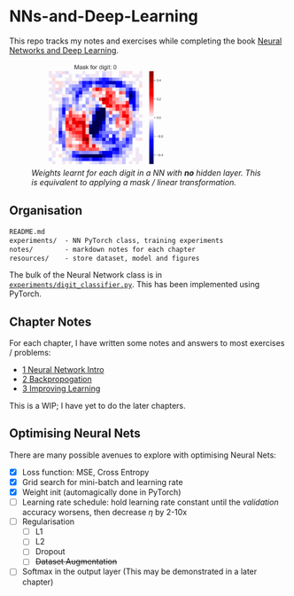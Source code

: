 # NNs-and-Deep-Learning

This repo tracks my notes and exercises while completing the book [Neural Networks and Deep Learning](http://neuralnetworksanddeeplearning.com/index.html).

<figure>
  <img src="./resources/figures/digit_weights_mse.gif"  width="250" alt="weight masks">
  <figcaption><em>Weights learnt for each digit in a NN with <b>no</b> hidden layer. This is equivalent to applying a mask / linear transformation.</em></figcaption>
</figure>

## Organisation

```
README.md
experiments/  - NN PyTorch class, training experiments
notes/        - markdown notes for each chapter
resources/    - store dataset, model and figures
```

The bulk of the Neural Network class is in [`experiments/digit_classifier.py`](experiments\digit_classifier.py). This has been implemented using PyTorch. 

## Chapter Notes

For each chapter, I have written some notes and answers to most exercises / problems:

- [1 Neural Network Intro](<notes/1 NNs Intro.md>)
- [2 Backpropogation](<notes/2 Backpropogation.md>)
- [3 Improving Learning](<notes/3 Improving Learning.md>)

This is a WIP; I have yet to do the later chapters.

## Optimising Neural Nets

There are many possible avenues to explore with optimising Neural Nets:

- [x] Loss function: MSE, Cross Entropy
- [x] Grid search for mini-batch and learning rate
- [x] Weight init (automagically done in PyTorch)
- [ ] Learning rate schedule: hold learning rate constant until the _validation_ accuracy worsens, then decrease $\eta$ by 2-10x
- [ ] Regularisation
  - [ ] L1
  - [ ] L2
  - [ ] Dropout
  - [ ] ~~Dataset Augmentation~~
- [ ] Softmax in the output layer (This may be demonstrated in a later chapter)